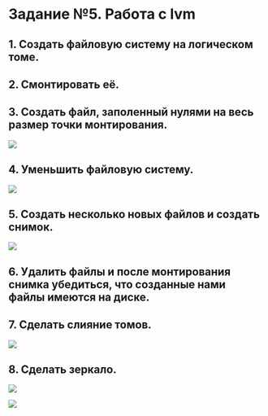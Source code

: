 # Задание №5. Работа с lvm
## 1. Создать файловую систему на логическом томе.
## 2. Смонтировать её.
## 3. Создать файл, заполенный нулями на весь размер точки монтирования.

![](https://sun9-16.userapi.com/impg/oSQTLNu2IBZ1rznSEdj1yhZWnRC5h9OOuNWx2A/KaxpuX2bItM.jpg?size=883x343&quality=96&proxy=1&sign=97d16c08602d3dabcb9cac464cd872ca)

## 4. Уменьшить файловую систему.

![](https://sun9-10.userapi.com/impg/GTqAbYxJBXg5ehTDSxC3Hr_Zw-0QJiSsACqQug/J-AutRyxO-4.jpg?size=955x503&quality=96&proxy=1&sign=ad2fcc0f17ded8b4c46bdfbd1effbe46)

## 5. Создать несколько новых файлов и создать снимок.

![](https://sun9-10.userapi.com/impg/0mXoEC3xi4ZmbSAKQAa7irTW4hUR0VzvrMciIg/WhC6qwI2FIc.jpg?size=933x727&quality=96&proxy=1&sign=545d54292e1b04c0906f1f45ec470bc0)

## 6. Удалить файлы и после монтирования снимка убедиться, что созданные нами файлы имеются на диске.
## 7. Сделать слияние томов.

![](https://sun9-57.userapi.com/impg/8MJPJZ0N4IU9e0zDQLxR6Kx4UfGttTwmbiacIw/5iYbSveS-ts.jpg?size=788x125&quality=96&proxy=1&sign=5f18c80500c8cbebe56aeed60941b4e5)

## 8. Сделать зеркало.

![](https://sun9-14.userapi.com/impg/Jxe2WM7rYTVlgwEFnStxYJvX4B0TCFOmrFTNew/xUn0qS6K-5A.jpg?size=405x130&quality=96&proxy=1&sign=61edcb86c5ce147d985c8a1882c04530)

![](https://sun9-56.userapi.com/impg/plk3NH1eTESD_rtGINcYAUGvHvZiVsf1tJxjTA/GN62RtVs3jg.jpg?size=906x579&quality=96&proxy=1&sign=56fac14b8b049f4c83aecd7246bf550e)
